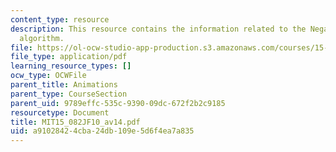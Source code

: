 ```yaml
---
content_type: resource
description: This resource contains the information related to the Negative cycle
  algorithm.
file: https://ol-ocw-studio-app-production.s3.amazonaws.com/courses/15-082j-network-optimization-fall-2010/a91028424cba24db109e5d6f4ea7a835_MIT15_082JF10_av14.pdf
file_type: application/pdf
learning_resource_types: []
ocw_type: OCWFile
parent_title: Animations
parent_type: CourseSection
parent_uid: 9789effc-535c-9390-09dc-672f2b2c9185
resourcetype: Document
title: MIT15_082JF10_av14.pdf
uid: a9102842-4cba-24db-109e-5d6f4ea7a835
---
```

